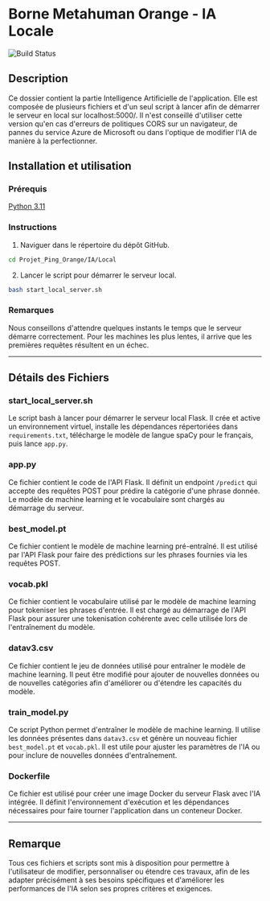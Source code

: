 # Borne Metahuman Orange - IA Locale

![Build Status](https://img.shields.io/badge/build-passing-brightgreen)

## Description

Ce dossier contient la partie Intelligence Artificielle de l'application. Elle est composée de plusieurs fichiers et d'un seul script à lancer afin de démarrer le serveur en local sur localhost:5000/.
Il n'est conseillé d'utiliser cette version qu'en cas d'erreurs de politiques CORS sur un navigateur, de pannes du service Azure de Microsoft ou dans l'optique de modifier l'IA de manière à la perfectionner.

## Installation et utilisation

### Prérequis

[Python 3.11](https://www.python.org/downloads/release/python-3110/)

### Instructions

1. Naviguer dans le répertoire du dépôt GitHub.

```bash
cd Projet_Ping_Orange/IA/Local
```

2. Lancer le script pour démarrer le serveur local.

```bash
bash start_local_server.sh
```

### Remarques

Nous conseillons d'attendre quelques instants le temps que le serveur démarre correctement. Pour les machines les plus lentes, il arrive que les premières requêtes résultent en un échec.

--- 

## Détails des Fichiers

### start_local_server.sh

Le script bash à lancer pour démarrer le serveur local Flask. Il crée et active un environnement virtuel, installe les dépendances répertoriées dans `requirements.txt`, télécharge le modèle de langue spaCy pour le français, puis lance `app.py`.

### app.py

Ce fichier contient le code de l'API Flask. Il définit un endpoint `/predict` qui accepte des requêtes POST pour prédire la catégorie d'une phrase donnée. Le modèle de machine learning et le vocabulaire sont chargés au démarrage du serveur.

### best_model.pt

Ce fichier contient le modèle de machine learning pré-entraîné. Il est utilisé par l'API Flask pour faire des prédictions sur les phrases fournies via les requêtes POST.

### vocab.pkl

Ce fichier contient le vocabulaire utilisé par le modèle de machine learning pour tokeniser les phrases d'entrée. Il est chargé au démarrage de l'API Flask pour assurer une tokenisation cohérente avec celle utilisée lors de l'entraînement du modèle.

### datav3.csv

Ce fichier contient le jeu de données utilisé pour entraîner le modèle de machine learning. Il peut être modifié pour ajouter de nouvelles données ou de nouvelles catégories afin d'améliorer ou d'étendre les capacités du modèle.

### train_model.py

Ce script Python permet d'entraîner le modèle de machine learning. Il utilise les données présentes dans `datav3.csv` et génère un nouveau fichier `best_model.pt` et `vocab.pkl`. Il est utile pour ajuster les paramètres de l'IA ou pour inclure de nouvelles données d'entraînement.

### Dockerfile

Ce fichier est utilisé pour créer une image Docker du serveur Flask avec l'IA intégrée. Il définit l'environnement d'exécution et les dépendances nécessaires pour faire tourner l'application dans un conteneur Docker.

---

## Remarque

Tous ces fichiers et scripts sont mis à disposition pour permettre à l'utilisateur de modifier, personnaliser ou étendre ces travaux, afin de les adapter précisément à ses besoins spécifiques et d'améliorer les performances de l'IA selon ses propres critères et exigences.
